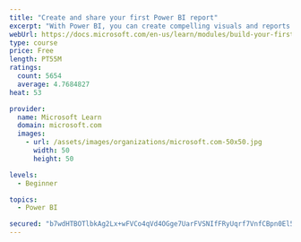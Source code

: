 ```yaml
---
title: "Create and share your first Power BI report"
excerpt: "With Power BI, you can create compelling visuals and reports. In this module, you learn how to use Power BI Desktop to connect to data, build visuals, and create a report that you can share with others in your organization. You then learn how to publish the report to the Power BI service, so that others can see your insights and benefit from your work."
webUrl: https://docs.microsoft.com/en-us/learn/modules/build-your-first-power-bi-report/
type: course
price: Free
length: PT55M
ratings:
  count: 5654
  average: 4.7684827
heat: 53

provider:
  name: Microsoft Learn
  domain: microsoft.com
  images:
    - url: /assets/images/organizations/microsoft.com-50x50.jpg
      width: 50
      height: 50

levels:
  - Beginner

topics:
  - Power BI

secured: "b7wdHTBOTlbkAg2Lx+wFVCo4qVd4OGge7UarFVSNIfFRyUqrf7VnfCBpn0El5QhrS80nbU0ZD7LYObLbqIip9MR3HxoMBFfx8d30AqkDK6oLprps2QB28bdgk8JMR2Isefwkz0z220PHOIGTCsvs35WJQakHlQPn6yoW1jUXpj+aFKlQzweUkQHYBXdVkVM8M/V/GSN+TPye1JbyBVExonToquW/Ow7et7lUZFVYBkZn2IU4+N8CMdE4gd3kdKH5WLMM9Mm7YunM5joDEhoayMJl5jD1QMdQ4bdLYVzkPrJevQKArsr2oD6iDwJ6rF8pTgMHn+eVg2iu/JL/p1v0h6ZBKoNL5yJNpaIwbJoVUROoQ0j2+/4P7agt909Q9jJVw9ML6Am55Kcvu+wpyQEsr395cuObLOlgSOUXBO8Rcss=;6Wuriqc5zaJps3FrsDzGyA=="
---
```


